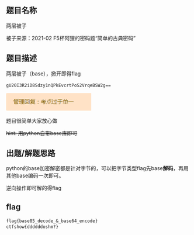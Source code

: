 ## 题目名称
两层被子

被子来源：2021-02 F5杯阿狸的密码题“简单的古典密码”

## 题目描述
两层被子（base），掀开即得flag
```
gU20I3R2iD8Sdzy1nQPkEvcrtPoS2VrqeBSW2g==
```

![](E26ADC53354C80738F7F292A4FCE8CCB.png)

题目很简单大家放心做

~~hint: 用python自带base库即可~~

## 出题/解题思路
python的base加密解密都是针对字节的，可以把字节类型flag先base**解码**，再用其他base编码一次即可。

逆向操作即可解的得flag

## flag

```
flag{base85_decode_&_base64_encode}
ctfshow{ddddddoshm?}
```
